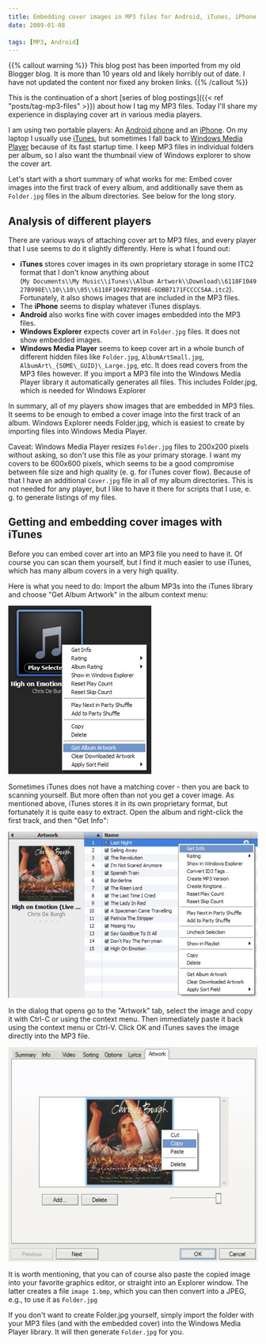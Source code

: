```yaml
---
title: Embedding cover images in MP3 files for Android, iTunes, iPhone, Windows Media Player, and Windows Explorer
date: 2009-01-08

tags: [MP3, Android]
---
```


{{% callout warning %}} This blog post has been imported from my old Blogger
blog. It is more than 10 years old and likely horribly out of date. I have not
updated the content nor fixed any broken links. {{% /callout %}}

This is the continuation of a short [series of blog postings]({{< ref
"posts/tag-mp3-files" >}}) about how I tag my MP3 files. Today I'll share my
experience in displaying cover art in various media players.

I am using two portable players: An [Android phone](http://www.android.com/) and
an [iPhone](http://www.apple.com/iphone). On my laptop I usually use
[iTunes](http://www.apple.com/itunes), but sometimes I fall back to [Windows
Media Player](http://www.microsoft.com/windows/windowsmedia/player/11) because
of its fast startup time. I keep MP3 files in individual folders per album, so I
also want the thumbnail view of Windows explorer to show the cover art.

Let's start with a short summary of what works for me: Embed cover images into
the first track of every album, and additionally save them as `Folder.jpg` files
in the album directories. See below for the long story.

## Analysis of different players

There are various ways of attaching cover art to MP3 files, and every player
that I use seems to do it slightly differently. Here is what I found out:

- **iTunes** stores cover images in its own proprietary storage in some ITC2
  format that I don't know anything about
  (`My Documents\\My Music\\iTunes\\Album Artwork\\Download\\6118F104927B998E\\10\\10\\05\\6118F104927B998E-6DBB7171FCCCC5AA.itc2`).
  Fortunately, it also shows images that are included in the MP3 files.
- The **iPhone** seems to display whatever iTunes displays.
- **Android** also works fine with cover images embedded into the MP3 files.
- **Windows Explorer** expects cover art in `Folder.jpg` files. It does not show
  embedded images.
- **Windows Media Player** seems to keep cover art in a whole bunch of different
  hidden files like `Folder.jpg`, `AlbumArtSmall.jpg`,
  `AlbumArt\_{SOME\_GUID}\_Large.jpg`, etc. It does read covers from the MP3 files
  however. If you import a MP3 file into the Windows Media Player library it
  automatically generates all files. This includes Folder.jpg, which is needed
  for Windows Explorer

In summary, all of my players show images that are embedded in MP3 files. It
seems to be enough to embed a cover image into the first track of an album.
Windows Explorer needs Folder.jpg, which is easiest to create by importing files
into Windows Media Player.

Caveat: Windows Media Player resizes `Folder.jpg` files to 200x200 pixels without
asking, so don't use this file as your primary storage. I want my covers to be
600x600 pixels, which seems to be a good compromise between file size and high
quality (e. g. for iTunes cover flow). Because of that I have an additional
`Cover.jpg` file in all of my album directories. This is not needed for any
player, but I like to have it there for scripts that I use, e. g. to generate
listings of my files.

## Getting and embedding cover images with iTunes

Before you can embed cover art into an MP3 file you need to have it. Of course
you can scan them yourself, but I find it much easier to use iTunes, which has
many album covers in a very high quality.

Here is what you need to do: Import the album MP3s into the iTunes library and
choose "Get Album Artwork" in the album context menu:

![Get Album Artwork](get-album-artwork.png)

Sometimes iTunes does not have a matching cover - then you are back to scanning
yourself. But more often than not you get a cover image. As mentioned above,
iTunes stores it in its own proprietary format, but fortunately it is quite easy
to extract. Open the album and right-click the first track, and then "Get Info":

![Get Info](get-info.png)

In the dialog that opens go to the "Artwork" tab, select the image and copy it
with Ctrl-C or using the context menu. Then immediately paste it back using the
context menu or Ctrl-V. Click OK and iTunes saves the image directly into the
MP3 file.

![Copy](copy.png)

It is worth mentioning, that you can of course also paste the copied image into
your favorite graphics editor, or straight into an Explorer window. The latter
creates a file `image 1.bmp`, which you can then convert into a JPEG, e.g., to
use it as `Folder.jpg`

If you don't want to create Folder.jpg yourself, simply import the folder with
your MP3 files (and with the embedded cover) into the Windows Media Player
library. It will then generate `Folder.jpg` for you.
